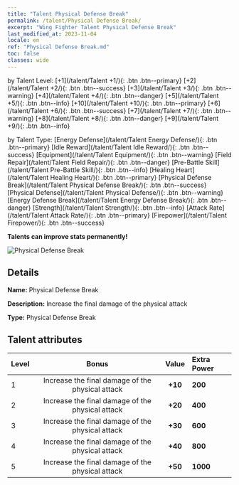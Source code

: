```yaml
---
title: "Talent Physical Defense Break"
permalink: /talent/Physical Defense Break/
excerpt: "Wing Fighter Talent Physical Defense Break"
last_modified_at: 2023-11-04
locale: en
ref: "Physical Defense Break.md"
toc: false
classes: wide
---
```




  by Talent Level:  [+1](/talent/Talent +1/){: .btn .btn--primary}   [+2](/talent/Talent +2/){: .btn .btn--success}   [+3](/talent/Talent +3/){: .btn .btn--warning}   [+4](/talent/Talent +4/){: .btn .btn--danger}   [+5](/talent/Talent +5/){: .btn .btn--info}   [+10](/talent/Talent +10/){: .btn .btn--primary}   [+6](/talent/Talent +6/){: .btn .btn--success}   [+7](/talent/Talent +7/){: .btn .btn--warning}   [+8](/talent/Talent +8/){: .btn .btn--danger}   [+9](/talent/Talent +9/){: .btn .btn--info} 

  by Talent Type:  [Energy Defense](/talent/Talent Energy Defense/){: .btn .btn--primary}   [Idle Reward](/talent/Talent Idle Reward/){: .btn .btn--success}   [Equipment](/talent/Talent Equipment/){: .btn .btn--warning}   [Field Repair](/talent/Talent Field Repair/){: .btn .btn--danger}   [Pre-Battle Skill](/talent/Talent Pre-Battle Skill/){: .btn .btn--info}   [Healing Heart](/talent/Talent Healing Heart/){: .btn .btn--primary}   [Physical Defense Break](/talent/Talent Physical Defense Break/){: .btn .btn--success}   [Physical Defense](/talent/Talent Physical Defense/){: .btn .btn--warning}   [Energy Defense Break](/talent/Talent Energy Defense Break/){: .btn .btn--danger}   [Strength](/talent/Talent Strength/){: .btn .btn--info}   [Attack Rate](/talent/Talent Attack Rate/){: .btn .btn--primary}   [Firepower](/talent/Talent Firepower/){: .btn .btn--success} 

  **Talents can improve stats permanently!**

 ![Physical Defense Break](/images/talent/Talent_9.png)

## Details

 **Name:** Physical Defense Break 

 **Description:** Increase the final damage of the physical attack 

 **Type:** Physical Defense Break 

## Talent attributes

  |  Level |     Bonus     |   Value   | Extra Power |
  |:-------|:-------------:|:---------:|:---------|
  | 1  | Increase the final damage of the physical attack  | **+10**  | **200** |
  | 2  | Increase the final damage of the physical attack  | **+20**  | **400** |
  | 3  | Increase the final damage of the physical attack  | **+30**  | **600** |
  | 4  | Increase the final damage of the physical attack  | **+40**  | **800** |
  | 5  | Increase the final damage of the physical attack  | **+50**  | **1000** |

